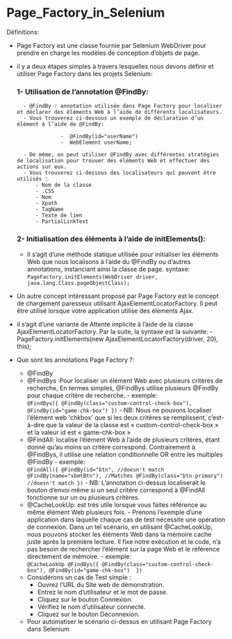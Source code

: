 # Page_Factory_in_Selenium
Définitions:
- Page Factory est une classe fournie par Selenium WebDriver pour prendre en charge les modèles de conception d’objets de page.
- il y a deux étapes simples à travers lesquelles nous devons définir et utiliser Page Factory dans les projets Selenium:
	### 1- Utilisation de l’annotation @FindBy:
		
		- @FindBy : annotation utilisée dans Page Factory pour localiser et déclarer des éléments Web à l’aide de différents localisateurs. 
		- Vous trouverez ci-dessous un exemple de déclaration d’un élément à l’aide de @FindBy:
					
					-  @FindBy(id="userName") 
					-  WebElement userName;
					
	    - De même, on peut utiliser @FindBy avec différentes stratégies de localisation pour trouver des éléments Web et effectuer des actions sur eux.
	    - Vous trouverez ci-dessous des localisateurs qui peuvent être utilisés :
			- Nom de la classe
			- .CSS
			- Nom
			- Xpath
			- TagName
			- Texte de lien
			- PartialLinkText
			
	### 2- Initialisation des éléments à l’aide de initElements():
	- Il s’agit d’une méthode statique utilisée pour initialiser les éléments Web que nous localisons à l’aide du @FindBy ou d’autres annotations, instanciant ainsi la classe de page.
	        syntaxe: 
		``` PageFactory.initElements(WebDriver driver, java.lang.Class.pageObjectClass);  ```

- Un autre concept intéressant proposé par Page Factory est le concept de chargement paresseux utilisant AjaxElementLocatorFactory. Il peut être utilisé lorsque votre application utilise des éléments Ajax.
- il s’agit d’une variante de Attente implicite à l’aide de la classe AjaxElementLocatorFactory. Par la suite, la syntaxe est la suivante:
		- PageFactory.initElements(new AjaxElementLocatorFactory(driver, 20), this);
- Que sont les annotations Page Factory ?:
	 - @FindBy
	 - @FindBys :Pour localiser un élément Web avec plusieurs critères de recherche, En termes simples, @FindBys utilise plusieurs @FindBy pour chaque critère de recherche.
	 			- exemple:  
							```
							@FindBys({
									 @FindBy(class="custom-control-check-box"),
									 @FindBy(id="game-chk-box")
								})
							```
							- NB: Nous ne pouvons localiser l’élément web 'chkbox' que si les deux critères se remplissent, c’est-à-dire que la valeur de la classe est « custom-control-check-box » et la valeur id est « game-chk-box » 
	- @FindAll:  localise l’élément Web à l’aide de plusieurs critères, étant donné qu’au moins un critère correspond. Contrairement à @FindBys, il utilise une relation conditionnelle OR entre les multiples @FindBy
				- exemple:  
							```
						@FindAll({
									 @FindBy(id="btn", //doesn't match
									 @FindBy(name="sbmtBtn"), //Matches
									 @FindBy(class="btn-primary") //doesn't match
									})
							```
							- NB: L’annotation ci-dessus localiserait le bouton d’envoi même si un seul critère correspond à @FindAll fonctionne sur un ou plusieurs critères.
	- @CacheLookUp: est très utile lorsque vous faites référence au même élément Web plusieurs fois.
				- Prenons l’exemple d’une application dans laquelle chaque cas de test nécessite une opération de connexion. Dans un tel scénario, en utilisant @CacheLookUp, nous pouvons stocker les éléments Web dans la mémoire cache juste après la première lecture. Il fixe notre exécution et le code, n’a pas besoin de rechercher l’élément sur la page Web et le référence directement de mémoire.
			    - exemple:  
							```
					@CacheLookUp
							@FindBys({
							 @FindBy(class="custom-control-check-box"),
							 @FindBy(id="game-chk-box") 
							})
							``` 
	- Considérons un cas de Test simple :
		-  	Ouvrez l’URL du Site web de démonstration.
		-   Entrez le nom d’utilisateur et le mot de passe.
		-   Cliquez sur le bouton Connexion.
		-   Vérifiez le nom d’utilisateur connecté.
		-   Cliquez sur le bouton Déconnexion.
	- Pour automatiser le scénario ci-dessus en utilisant Page Factory dans Selenium
	
